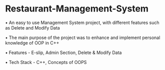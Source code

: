 # Restaurant-Management-System

• An easy to use Management System project, with different features such as Delete and Modify Data

• The main purpose of the project was to enhance and implement personal knowledge of OOP in C++

• Features - E-slip, Admin Section, Delete & Modify Data

• Tech Stack - C++, Concepts of OOPS

